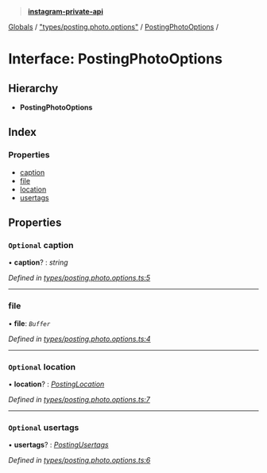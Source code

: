 > **[instagram-private-api](../README.md)**

[Globals](../README.md) / ["types/posting.photo.options"](../modules/_types_posting_photo_options_.md) / [PostingPhotoOptions](_types_posting_photo_options_.postingphotooptions.md) /

# Interface: PostingPhotoOptions

## Hierarchy

* **PostingPhotoOptions**

## Index

### Properties

* [caption](_types_posting_photo_options_.postingphotooptions.md#optional-caption)
* [file](_types_posting_photo_options_.postingphotooptions.md#file)
* [location](_types_posting_photo_options_.postingphotooptions.md#optional-location)
* [usertags](_types_posting_photo_options_.postingphotooptions.md#optional-usertags)

## Properties

### `Optional` caption

• **caption**? : *string*

*Defined in [types/posting.photo.options.ts:5](https://github.com/dilame/instagram-private-api/blob/3e16058/src/types/posting.photo.options.ts#L5)*

___

###  file

• **file**: *`Buffer`*

*Defined in [types/posting.photo.options.ts:4](https://github.com/dilame/instagram-private-api/blob/3e16058/src/types/posting.photo.options.ts#L4)*

___

### `Optional` location

• **location**? : *[PostingLocation](_types_posting_options_.postinglocation.md)*

*Defined in [types/posting.photo.options.ts:7](https://github.com/dilame/instagram-private-api/blob/3e16058/src/types/posting.photo.options.ts#L7)*

___

### `Optional` usertags

• **usertags**? : *[PostingUsertags](_types_posting_options_.postingusertags.md)*

*Defined in [types/posting.photo.options.ts:6](https://github.com/dilame/instagram-private-api/blob/3e16058/src/types/posting.photo.options.ts#L6)*